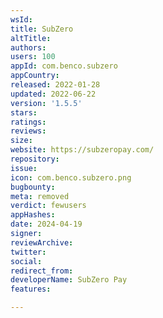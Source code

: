 ```yaml
---
wsId: 
title: SubZero
altTitle: 
authors: 
users: 100
appId: com.benco.subzero
appCountry: 
released: 2022-01-28
updated: 2022-06-22
version: '1.5.5'
stars: 
ratings: 
reviews: 
size: 
website: https://subzeropay.com/
repository: 
issue: 
icon: com.benco.subzero.png
bugbounty: 
meta: removed
verdict: fewusers
appHashes: 
date: 2024-04-19
signer: 
reviewArchive: 
twitter: 
social: 
redirect_from: 
developerName: SubZero Pay
features: 

---
```


